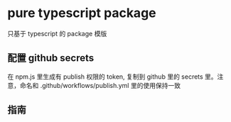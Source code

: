 # pure typescript package

只基于 typescript 的 package 模版

## 配置 github secrets

在 npm.js 里生成有 publish 权限的 token, 复制到 github 里的 secrets 里。注意，命名和 .github/workflows/publish.yml 里的使用保持一致

## 指南
